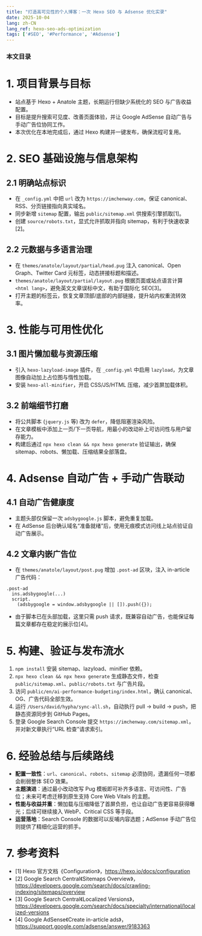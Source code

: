 ```yaml
---
title: "打造高可见性的个人博客：一次 Hexo SEO 与 Adsense 优化实录"
date: 2025-10-04
lang: zh-CN
lang_ref: hexo-seo-ads-optimization
tags: ['#SEO', '#Performance', '#Adsense']
---
```


### 本文目录
<!-- toc -->

# 1. 项目背景与目标
- 站点基于 Hexo + Anatole 主题，长期运行但缺少系统化的 SEO 与广告收益配置。
- 目标是提升搜索可见度、改善页面体验，并让 Google AdSense 自动广告与手动广告位协同工作。
- 本次优化在本地完成后，通过 Hexo 构建并一键发布，确保流程可复用。

# 2. SEO 基础设施与信息架构
## 2.1 明确站点标识
- 在 `_config.yml` 中把 `url` 改为 `https://imchenway.com`，保证 canonical、RSS、分页链接指向真实域名。
- 同步新增 `sitemap` 配置，输出 `public/sitemap.xml` 供搜索引擎抓取[1]。
- 创建 `source/robots.txt`，显式允许抓取并指向 sitemap，有利于快速收录[2]。

## 2.2 元数据与多语言治理
- 在 `themes/anatole/layout/partial/head.pug` 注入 canonical、Open Graph、Twitter Card 元标签，动态拼接标题和描述。
- `themes/anatole/layout/partial/layout.pug` 根据页面或站点语言计算 `<html lang>`，避免英文文章误标中文，有助于国际化 SEO[3]。
- 打开主题的标签云，恢复文章顶部/底部的内部链接，提升站内权重流转效率。

# 3. 性能与可用性优化
## 3.1 图片懒加载与资源压缩
- 引入 `hexo-lazyload-image` 插件，在 `_config.yml` 中启用 `lazyload`，为文章图像自动加上占位图与惰性加载。
- 安装 `hexo-all-minifier`，开启 CSS/JS/HTML 压缩，减少首屏加载体积。

## 3.2 前端细节打磨
- 将公共脚本 (`jquery.js` 等) 改为 `defer`，降低阻塞渲染风险。
- 在文章模板中添加上一页/下一页导航，用最小的改动补上可访问性与用户留存能力。
- 构建后通过 `npx hexo clean && npx hexo generate` 验证输出，确保 sitemap、robots、懒加载、压缩结果全部落盘。

# 4. Adsense 自动广告 + 手动广告联动
## 4.1 自动广告健康度
- 主题头部仅保留一次 `adsbygoogle.js` 脚本，避免重复加载。
- 在 AdSense 后台确认域名“准备就绪”后，使用无痕模式访问线上站点验证自动广告展示。

## 4.2 文章内嵌广告位
- 在 `themes/anatole/layout/post.pug` 增加 `.post-ad` 区块，注入 in-article 广告代码：
```pug
.post-ad
  ins.adsbygoogle(...)
  script.
    (adsbygoogle = window.adsbygoogle || []).push({});
```
- 由于脚本已在头部加载，这里只需 push 请求，既兼容自动广告，也能保证每篇文章都存在稳定的展示位[4]。

# 5. 构建、验证与发布流水
1. `npm install` 安装 sitemap、lazyload、minifier 依赖。 
2. `npx hexo clean && npx hexo generate` 生成静态文件，检查 `public/sitemap.xml`、`public/robots.txt` 与广告片段。 
3. 访问 `public/en/ai-performance-budgeting/index.html`，确认 canonical、OG、广告代码全部生效。 
4. 运行 `/Users/david/hypha/sync-all.sh`，自动执行 pull → build → push，把静态资源同步到 GitHub Pages。 
5. 登录 Google Search Console 提交 `https://imchenway.com/sitemap.xml`，并对新文章执行“URL 检查”请求索引。 

# 6. 经验总结与后续路线
- **配置一致性**：`url`、`canonical`、`robots`、`sitemap` 必须协同，遗漏任何一项都会削弱整体 SEO 效果。
- **主题演进**：通过最小改动改写 Pug 模板即可补齐多语言、可访问性、广告位；未来可考虑迁移到原生支持 Core Web Vitals 的主题。
- **性能与收益并重**：懒加载与压缩降低了首屏负担，也让自动广告更容易获得曝光；后续可继续接入 WebP、Critical CSS 等手段。
- **运营落地**：Search Console 的数据可以反哺内容选题；AdSense 手动广告位则提供了精细化运营的抓手。

# 7. 参考资料
- [1] Hexo 官方文档《Configuration》，https://hexo.io/docs/configuration
- [2] Google Search Central《Sitemaps Overview》，https://developers.google.com/search/docs/crawling-indexing/sitemaps/overview
- [3] Google Search Central《Localized Versions》，https://developers.google.com/search/docs/specialty/international/localized-versions
- [4] Google AdSense《Create in-article ads》，https://support.google.com/adsense/answer/9183363
